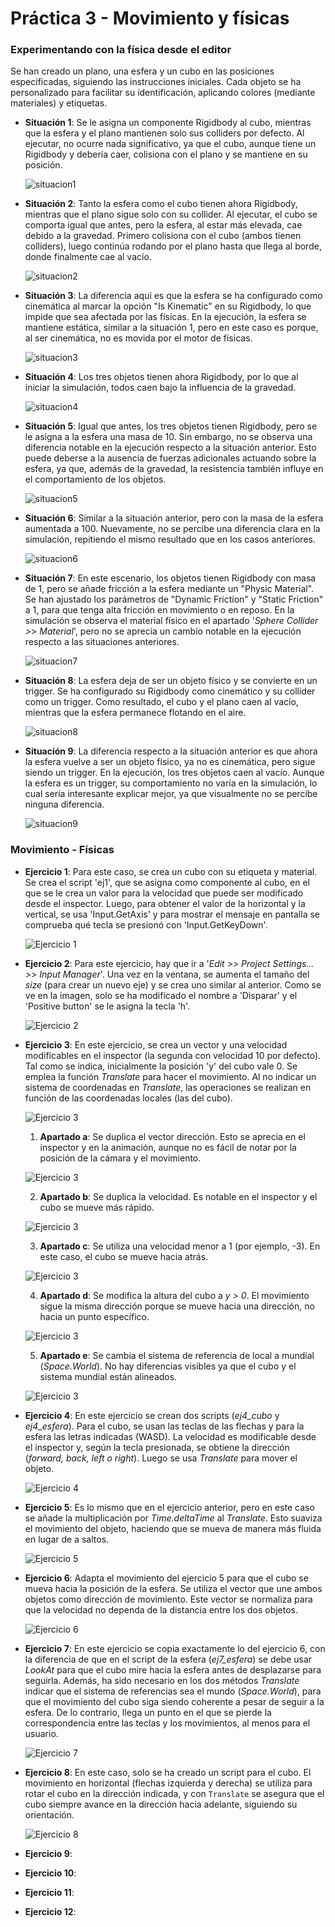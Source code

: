 # Práctica 3 - Movimiento y físicas
### Experimentando con la física desde el editor
Se han creado un plano, una esfera y un cubo en las posiciones especificadas, siguiendo las instrucciones iniciales. Cada objeto se ha personalizado para facilitar su identificación, aplicando colores (mediante materiales) y etiquetas.
- **Situación 1**: Se le asigna un componente Rigidbody al cubo, mientras que la esfera y el plano mantienen solo sus colliders por defecto. Al ejecutar, no ocurre nada significativo, ya que el cubo, aunque tiene un Rigidbody y debería caer, colisiona con el plano y se mantiene en su posición.

  ![situacion1](./gif/ii-pr3-sit1.gif)
  
- **Situación 2**: Tanto la esfera como el cubo tienen ahora Rigidbody, mientras que el plano sigue solo con su collider. Al ejecutar, el cubo se comporta igual que antes, pero la esfera, al estar más elevada, cae debido a la gravedad. Primero colisiona con el cubo (ambos tienen colliders), luego continúa rodando por el plano hasta que llega al borde, donde finalmente cae al vacío.
  
    ![situacion2](./gif/ii-pr3-sit2.gif)
  
- **Situación 3**: La diferencia aquí es que la esfera se ha configurado como cinemática al marcar la opción "Is Kinematic" en su Rigidbody, lo que impide que sea afectada por las físicas. En la ejecución, la esfera se mantiene estática, similar a la situación 1, pero en este caso es porque, al ser cinemática, no es movida por el motor de físicas.
  
    ![situacion3](./gif/ii-pr3-sit3.gif)
  
- **Situación 4**: Los tres objetos tienen ahora Rigidbody, por lo que al iniciar la simulación, todos caen bajo la influencia de la gravedad.
  
    ![situacion4](./gif/ii-pr3-sit4.gif)
  
- **Situación 5**: Igual que antes, los tres objetos tienen Rigidbody, pero se le asigna a la esfera una masa de 10. Sin embargo, no se observa una diferencia notable en la ejecución respecto a la situación anterior. Esto puede deberse a la ausencia de fuerzas adicionales actuando sobre la esfera, ya que, además de la gravedad, la resistencia también influye en el comportamiento de los objetos.
  
    ![situacion5](./gif/ii-pr3-sit5.gif)
  
- **Situación 6**: Similar a la situación anterior, pero con la masa de la esfera aumentada a 100. Nuevamente, no se percibe una diferencia clara en la simulación, repitiendo el mismo resultado que en los casos anteriores.
  
    ![situacion6](./gif/ii-pr3-sit6.gif)
  
- **Situación 7**: En este escenario, los objetos tienen Rigidbody con masa de 1, pero se añade fricción a la esfera mediante un "Physic Material". Se han ajustado los parámetros de "Dynamic Friction" y "Static Friction" a 1, para que tenga alta fricción en movimiento o en reposo. En la simulación se observa el material físico en el apartado '*Sphere Collider >> Material*', pero no se aprecia un cambio notable en la ejecución respecto a las situaciones anteriores.
  
    ![situacion7](./gif/ii-pr3-sit7.gif)
  
- **Situación 8**: La esfera deja de ser un objeto físico y se convierte en un trigger. Se ha configurado su Rigidbody como cinemático y su collider como un trigger. Como resultado, el cubo y el plano caen al vacío, mientras que la esfera permanece flotando en el aire.
  
    ![situacion8](./gif/ii-pr3-sit8.gif)
  
- **Situación 9**: La diferencia respecto a la situación anterior es que ahora la esfera vuelve a ser un objeto físico, ya no es cinemática, pero sigue siendo un trigger. En la ejecución, los tres objetos caen al vacío. Aunque la esfera es un trigger, su comportamiento no varía en la simulación, lo cual sería interesante explicar mejor, ya que visualmente no se percibe ninguna diferencia.
  
    ![situacion9](./gif/ii-pr3-sit9.gif)
  
### Movimiento - Físicas
- **Ejercicio 1**: Para este caso, se crea un cubo con su etiqueta y material. Se crea el script 'ej1', que se asigna como componente al cubo, en el que se le crea un valor para la velocidad que puede ser modificado desde el inspector. Luego, para obtener el valor de la horizontal y la vertical, se usa 'Input.GetAxis' y para mostrar el mensaje en pantalla se comprueba qué tecla se presionó con 'Input.GetKeyDown'.

  ![Ejercicio 1](./gif/ii-pr3-ej1.gif)

- **Ejercicio 2**: Para este ejercicio, hay que ir a '*Edit >> Project Settings… >> Input Manager*'. Una vez en la ventana, se aumenta el tamaño del *size* (para crear un nuevo eje) y se crea uno similar al anterior. Como se ve en la imagen, solo se ha modificado el nombre a 'Disparar' y el 'Positive button' se le asigna la tecla 'h'.

  ![Ejercicio 2](./gif/ii-pr3-ej2.png)

- **Ejercicio 3**: En este ejercicio, se crea un vector y una velocidad modificables en el inspector (la segunda con velocidad 10 por defecto). Tal como se indica, inicialmente la posición 'y' del cubo vale 0. Se emplea la función *Translate* para hacer el movimiento. Al no indicar un sistema de coordenadas en *Translate*, las operaciones se realizan en función de las coordenadas locales (las del cubo).

  ![Ejercicio 3](./gif/ii-pr3-ej3_basic.gif)
  
  1. **Apartado a**: Se duplica el vector dirección. Esto se aprecia en el inspector y en la animación, aunque no es fácil de notar por la posición de la cámara y el movimiento.

    ![Ejercicio 3](./gif/ii-pr3-ej3_a.gif)
  
  2. **Apartado b**: Se duplica la velocidad. Es notable en el inspector y el cubo se mueve más rápido.

    ![Ejercicio 3](./gif/ii-pr3-ej3_b.gif)
  
  3. **Apartado c**: Se utiliza una velocidad menor a 1 (por ejemplo, -3). En este caso, el cubo se mueve hacia atrás.

    ![Ejercicio 3](./gif/ii-pr3-ej3_c.gif)
  
  4. **Apartado d**: Se modifica la altura del cubo a *y > 0*. El movimiento sigue la misma dirección porque se mueve hacia una dirección, no hacia un punto específico.

    ![Ejercicio 3](./gif/ii-pr3-ej3_d.gif)
  
  5. **Apartado e**: Se cambia el sistema de referencia de local a mundial (*Space.World*). No hay diferencias visibles ya que el cubo y el sistema mundial están alineados.

    ![Ejercicio 3](./gif/ii-pr3-ej3_e.gif)

- **Ejercicio 4**: En este ejercicio se crean dos scripts (*ej4_cubo* y *ej4_esfera*). Para el cubo, se usan las teclas de las flechas y para la esfera las letras indicadas (WASD). La velocidad es modificable desde el inspector y, según la tecla presionada, se obtiene la dirección (*forward, back, left o right*). Luego se usa *Translate* para mover el objeto.

    ![Ejercicio 4](./gif/ii-pr3-ej4.gif)

- **Ejercicio 5**: Es lo mismo que en el ejercicio anterior, pero en este caso se añade la multiplicación por *Time.deltaTime* al *Translate*. Esto suaviza el movimiento del objeto, haciendo que se mueva de manera más fluida en lugar de a saltos.

  ![Ejercicio 5](./gif/ii-pr3-ej5.gif)

- **Ejercicio 6**: Adapta el movimiento del ejercicio 5 para que el cubo se mueva hacia la posición de la esfera. Se utiliza el vector que une ambos objetos como dirección de movimiento. Este vector se normaliza para que la velocidad no dependa de la distancia entre los dos objetos.

  ![Ejercicio 6](./gif/ii-pr3-ej6.gif)

- **Ejercicio 7**: En este ejercicio se copia exactamente lo del ejercicio 6, con la diferencia de que en el script de la esfera (*ej7_esfera*) se debe usar *LookAt* para que el cubo mire hacia la esfera antes de desplazarse para seguirla. Además, ha sido necesario en los dos métodos *Translate* indicar que el sistema de referencias sea el mundo (*Space.World*), para que el movimiento del cubo siga siendo coherente a pesar de seguir a la esfera. De lo contrario, llega un punto en el que se pierde la correspondencia entre las teclas y los movimientos, al menos para el usuario.

  ![Ejercicio 7](./gif/ii-pr3-ej7.gif)

- **Ejercicio 8**: En este caso, solo se ha creado un script para el cubo. El movimiento en horizontal (flechas izquierda y derecha) se utiliza para rotar el cubo en la dirección indicada, y con `Translate` se asegura que el cubo siempre avance en la dirección hacia adelante, siguiendo su orientación.

  ![Ejercicio 8](./gif/ii-pr3-ej8.gif)

- **Ejercicio 9**:
- **Ejercicio 10**:
- **Ejercicio 11**:
- **Ejercicio 12**:
